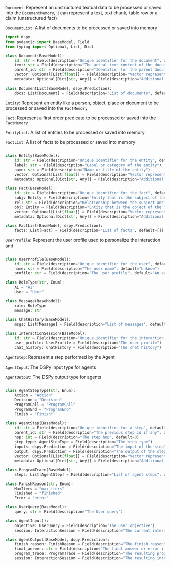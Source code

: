 
`Document`: Represent an unstructured textual data to be processed or saved into the `DocumentMemory`, it can represent a text, text chunk, table row or a claim (unstructured fact)

`DocumentList`: A list of documents to be processed or saved into memory
  
```python
import dspy
from pydantic import BaseModel, Field
from typing import Optional, List, Dict

class Document(BaseModel):
	id: str = Field(description="Unique identifier for the document", default_factory=uuid4)
	text: str = Field(description="The actual text content of the document")
	parent_id: str = Field(description="Identifier for the parent document", default="")
	vector: Optional[List[float]] = Field(description="Vector representation of the document", default=None)
	metadata: Optional[Dict[str, Any]] = Field(description="Additional information about the document", default=None)

class DocumentList(BaseModel, dspy.Prediction):
	docs: List[Document] = Field(description="List of documents", default=[])

``` 

`Entity`: Represent an entity like a person, object, place or document to be processed or saved into the `FactMemory`

`Fact`: Represent a first order predicate to be processed or saved into the `FactMemory`

`EntityList`: A list of entities to be processed or saved into memory

`FactList`: A list of facts to be processed or saved into memory
  
```python

class Entity(BaseModel):
	id: str = Field(description="Unique identifier for the entity", default_factory=uuid4)
	label: str = Field(description="Label or category of the entity")
	name: str = Field(description="Name or title of the entity")
	vector: Optional[List[float]] = Field(description="Vector representation of the entity", default=None)
	metadata: Optional[Dict[str, Any]] = Field(description="Additional information about the entity", default=None)

class Fact(BaseModel):
	id: str = Field(description="Unique identifier for the fact", default_factory=uuid4)
	subj: Entity = Field(description="Entity that is the subject of the fact")
	rel: str = Field(description="Relationship between the subject and object entities")
	obj: Entity = Field(description="Entity that is the object of the fact")
	vector: Optional[List[float]] = Field(description="Vector representation of the fact", default=None)
	metadata: Optional[Dict[str, Any]] = Field(description="Additional information about the fact", default=None)

class FactList(BaseModel, dspy.Prediction):
	facts: List[Fact] = Field(description="List of facts", default=[])

```

`UserProfile`: Represent the user profile used to personalize the interaction and 
  
```python

class UserProfile(BaseModel):
	id: str = Field(description="Unique identifier for the user", default_factory=uuid4)
	name: str = Field(description="The user name", default="Unknow")
	profile: str = Field(description="The user profile", default="An average User")

class RoleType(str, Enum):
	AI = "AI"
	User = "User"

class Message(BaseModel):
	role: RoleType
	message: str

class ChatHistory(BaseModel):
	msgs: List[Message] = Field(description="List of messages", default=[])

class InteractionSession(BaseModel):
	id: str = Field(description="Unique identifier for the interaction session", default_factory=uuid4)
	user_profile: UserProfile = Field(description="The user profile")
	chat_history: ChatHistory = Field(description="The chat history")

```

`AgentStep`: Represent a step performed by the Agent 

`AgentInput`: The DSPy input type for agents

`AgentOutput`: The DSPy output type for agents
  
```python

class AgentStepType(str, Enum):
	Action = "Action"
	Decision = "Decision"
	ProgramCall = "ProgramCall"
	ProgramEnd = "ProgramEnd"
	Finish = "Finish"

class AgentStep(BaseModel):
	id: str = Field(description="Unique identifier for a step", default_factory=uuid4)
	parent_id: str = Field(description="The previous step id if any", default="")
	hop: int = Field(description="The step hop", default=0)
	step_type: AgentStepType = Field(description="The step type")
	inputs: dspy.Prediction = Field(description="The input of the step", default=None)
	output: dspy.Prediction = Field(description="The output of the step", default=None)
	vector: Optional[List[float]] = Field(description="Vector representation of the step", default=None)
	metadata: Optional[Dict[str, Any]] = Field(description="Additional information about the step", default=None)

class ProgramTrace(BaseModel):
	steps: List[AgentStep] = Field(description="List of agent steps", default=[])

class FinishReason(str, Enum):
	MaxIters = "max_iters"
	Finished = "finished"
	Error = "error"

class UserQuery(BaseModel):
	query: str = Field(description="The User query")

class AgentInput():
	objective: UserQuery = Field(description="The user objective")
	session: InteractionSession = Field(description="The current interaction session", default=None)

class AgentOutput(BaseModel, dspy.Prediction):
	finish_reason: FinishReason = Field(description="The finish reason")
	final_answer: str = Field(description="The final answer or error if any")
	program_trace: ProgramTrace = Field(description="The resulting program trace")
	session: InteractionSession = Field(description="The resulting interaction session")

```

